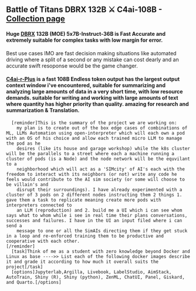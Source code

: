 ## Battle of Titans DBRX 132B ⚔ C4ai-108B - [Collection page](https://huggingface.co/collections/AI6rz/132b-dbrx-instruct-5-x-7b-36b-output-vs-c4ai-104b-output-661aa042a12a10bd0d6e003e)

#### Huge [DBRX](https://huggingface.co/databricks/dbrx-instruct) 132B (MOE) 5x7B-Instruct-36B is Fast Accurate and extremely suitable for complex tasks with low margin for error. 
Best use cases IMO are fast decision making situations like automated driving where a split of a second or any mistake can cost dearly
and an accurate swift resoponse would be the game changer.

####  [C4ai-r-Plus](https://huggingface.co/CohereForAI/c4ai-command-r-plus) is a fast 108B Endless token output  has the largest output context window i've encountered, suitable for summarizing and analyzing large amounts of data in a very short time, with low resource demands. suitable for writing and working with large amounts of text where quantity has higher priority than quality. amazing for research and summarization & Translation.


```
  [reminder]This is the summary of the project we are working on:
    my plan is to create out of the box edge cases of combinations of ML, LLMs Automation using open-interpreter which will each own a pod with an OS of his choice and allow each trained micro LLM to manage the pod as he
    desires (like its house and garage workshop) while the k8s cluster will be the parallels to a street where each a machine running a cluster of pods (is a Node) and the node network will be the equvilant to a
    neighborhood which will act as a 'SIMcity' of AI's each with the freedom to interact with its neighbors (or not) write any code he feels would contribute to the AI sim society (or some will choose to be villain's and
    disrupt their surroundings). I have already experimented with a cluster of 3 pods on 2 different nodes instructing them 2 things 1. gave them a task to replicate meaning create more pods with interpreters connected to
    an LLM (reproduction) and 2. build me a UI which i can see whom says what to whom while i see in real time their plans conversations, successes and failures. I have in the UI an input filed where i can send a
    message to one or all the SimAIs directing them if they get stuck in a loop and re-enforced training them to be productive and cooperative with each other.
[/reminder]
  [task]Think of me as a student with zero knowledge beyond Docker and Linux as base ---->> List each of the following docker images describe it and grade it according to how much it overall suits the project[/task]  
  [options]Jupyterlab,Argilla, Livebook, LabelStudio, AimStack, AutoTrain, Shiny (R), Shiny (python), ZenML, ChatUI, Panel, Giskard, and Quarto.[/options]
```
